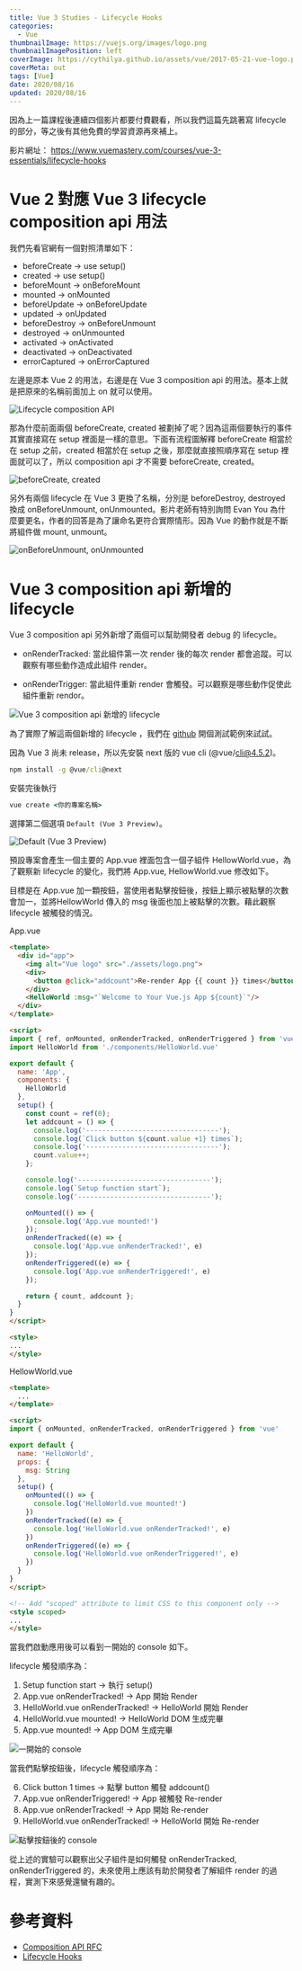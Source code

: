 ```yaml
---
title: Vue 3 Studies - Lifecycle Hooks
categories:
  - Vue
thumbnailImage: https://vuejs.org/images/logo.png
thumbnailImagePosition: left
coverImage: https://cythilya.github.io/assets/vue/2017-05-21-vue-logo.png
coverMeta: out
tags: [Vue]
date: 2020/08/16
updated: 2020/08/16
---
```


因為上一篇課程後連續四個影片都要付費觀看，所以我們這篇先跳著寫 lifecycle 的部分，等之後有其他免費的學習資源再來補上。

<!--more-->

影片網址： https://www.vuemastery.com/courses/vue-3-essentials/lifecycle-hooks

# Vue 2 對應 Vue 3 lifecycle composition api 用法

我們先看官網有一個對照清單如下：

- beforeCreate -> use setup()         
- created -> use setup()         
- beforeMount -> onBeforeMount
- mounted -> onMounted
- beforeUpdate -> onBeforeUpdate
- updated -> onUpdated
- beforeDestroy -> onBeforeUnmount
- destroyed -> onUnmounted
- activated -> onActivated
- deactivated -> onDeactivated
- errorCaptured -> onErrorCaptured

左邊是原本 Vue 2 的用法，右邊是在 Vue 3 composition api 的用法。基本上就是把原來的名稱前面加上 on 就可以使用。

![Lifecycle composition API](https://lh3.googleusercontent.com/pw/ACtC-3ft9l-k-1pd4JkQjVlC-bnM-m3pvsRu7NZ0zTlj4Vcw9s3St3gU-rTDnMzJOEoinytoqOzgS-r99OJejTmGLGfj8fANMBuMevPJ0dnTOVemWGXTU2V40mW7eJ5aoUaG7q16SgIODZXBPO5prboaNxALgw=w1708-h1280-no?authuser=0)

那為什麼前面兩個 beforeCreate, created 被劃掉了呢？因為這兩個要執行的事件其實直接寫在 setup 裡面是一樣的意思。下面有流程圖解釋 beforeCreate 相當於在 setup 之前，created 相當於在 setup 之後，那麼就直接照順序寫在 setup 裡面就可以了，所以 composition api 才不需要 beforeCreate, created。

![beforeCreate, created](https://lh3.googleusercontent.com/pw/ACtC-3eTC6jk4WewmO7mihl3WZU2YvgRyQcdzwFrfcpK9cBS4f4_NnaJtXoxxowNYNHyIN9cezCFQVf1diwlPZXhqrxKuVtP24RM8hse2TtQzsKTTrRgYiCEmKHYSZnvSBy_ZveiM4GA3EAcdWwLZMtTW5IQKw=w1708-h1280-no?authuser=0)

另外有兩個 lifecycle 在 Vue 3 更換了名稱，分別是 beforeDestroy, destroyed 換成 onBeforeUnmount, onUnmounted。影片老師有特別詢問 Evan You 為什麼要更名，作者的回答是為了讓命名更符合實際情形。因為 Vue 的動作就是不斷將組件做 mount, unmount。

![onBeforeUnmount, onUnmounted](https://lh3.googleusercontent.com/pw/ACtC-3caWXrHlW3AfJ-4C-zzXCPwETmJSvwfUc9MHMh06CZwOyLl_P8mctmQfbfE0ai5a3UW3jkNr9txlfFy05pIzJ637flTsTu66zHLrtoQmv0lsdyYig-VnkDrXMfKjbkKktf0qhGuSr7On_3dCEPKD6ddoA=w1708-h1280-no?authuser=0)

# Vue 3 composition api 新增的 lifecycle

Vue 3 composition api 另外新增了兩個可以幫助開發者 debug 的 lifecycle。

* onRenderTracked: 當此組件第一次 render 後的每次 render 都會追蹤。可以觀察有哪些動作造成此組件 render。

* onRenderTrigger: 當此組件重新 render 會觸發。可以觀察是哪些動作促使此組件重新 rendor。

![Vue 3 composition api 新增的 lifecycle](https://lh3.googleusercontent.com/pw/ACtC-3ciF0tGZVnnmaQ1skBBPrgMVxAcbq1W23ml9VyhOdh3ft41WbJt_-ZGNJtmxZo-E2IC2nDy6a9zHk-cXIOQN6lYT0y_C_U3Sx_SByjo0hfbJaBv26r19Pspy7NCnr9zOXJtIfvNjnWqg8C_TFpDXXGIhQ=w1708-h1280-no?authuser=0)

為了實際了解這兩個新增的 lifecycle ，我們在 [github](https://github.com/Annilla/vue3-lifecycle-practice/tree/v1.0) 開個測試範例來試試。

因為 Vue 3 尚未 release，所以先安裝 next 版的 vue cli (@vue/cli@4.5.2)。

```cmd
npm install -g @vue/cli@next
```

安裝完後執行

```cmd
vue create <你的專案名稱>
```

選擇第二個選項 `Default (Vue 3 Preview)`。

![Default (Vue 3 Preview)](https://lh3.googleusercontent.com/pw/ACtC-3d50SqpyRc0dZK84rx39FszdpPDossKfclETJyVzexPZq-xRSPYdHw8OpM6Phpz8iQvpmRxAKMvucn-aeyK1_1PQMuhKBjjMJ7AUOrh-qJXI_iL3WZjAi1zxY1GPuolbvT7SG1LSz85K2H7wBv9xD8Nsg=w1860-h858-no?authuser=0)

預設專案會產生一個主要的 App.vue 裡面包含一個子組件 HellowWorld.vue，為了觀察新 lifecycle 的變化，我們將 App.vue, HellowWorld.vue 修改如下。

目標是在 App.vue 加一顆按鈕，當使用者點擊按鈕後，按鈕上顯示被點擊的次數會加一，並將HellowWorld 傳入的 msg 後面也加上被點擊的次數。藉此觀察 lifecycle 被觸發的情況。

App.vue

```html
<template>
  <div id="app">
    <img alt="Vue logo" src="./assets/logo.png">
    <div>
      <button @click="addcount">Re-render App {{ count }} times</button>
    </div>
    <HelloWorld :msg="`Welcome to Your Vue.js App ${count}`"/>
  </div>
</template>

<script>
import { ref, onMounted, onRenderTracked, onRenderTriggered } from 'vue'
import HelloWorld from './components/HelloWorld.vue'

export default {
  name: 'App',
  components: {
    HelloWorld
  },
  setup() {
    const count = ref(0);
    let addcount = () => {
      console.log('---------------------------------');
      console.log(`Click button ${count.value +1} times`);
      console.log('---------------------------------');
      count.value++;
    };

    console.log('---------------------------------');
    console.log(`Setup function start`);
    console.log('---------------------------------');

    onMounted(() => {
      console.log('App.vue mounted!')
    });
    onRenderTracked((e) => {
      console.log('App.vue onRenderTracked!', e)
    });
    onRenderTriggered((e) => {
      console.log('App.vue onRenderTriggered!', e)
    });

    return { count, addcount };
  }
}
</script>

<style>
...
</style>
```

HellowWorld.vue

```html
<template>
  ...
</template>

<script>
import { onMounted, onRenderTracked, onRenderTriggered } from 'vue'

export default {
  name: 'HelloWorld',
  props: {
    msg: String
  },
  setup() {
    onMounted(() => {
      console.log('HelloWorld.vue mounted!')
    })
    onRenderTracked((e) => {
      console.log('HelloWorld.vue onRenderTracked!', e)
    })
    onRenderTriggered((e) => {
      console.log('HelloWorld.vue onRenderTriggered!', e)
    })
  }
}
</script>

<!-- Add "scoped" attribute to limit CSS to this component only -->
<style scoped>
...
</style>
```

當我們啟動應用後可以看到一開始的 console 如下。

lifecycle 觸發順序為：

1. Setup function start -> 執行 setup()
2. App.vue onRenderTracked! -> App 開始 Render
3. HelloWorld.vue onRenderTracked! -> HelloWorld 開始 Render
4. HelloWorld.vue mounted! -> HelloWorld DOM 生成完畢
5. App.vue mounted! -> App DOM 生成完畢

![一開始的 console](https://lh3.googleusercontent.com/pw/ACtC-3fXRAzTfUslKQ5JG0EWm2y76FOmGJy7nSc6XnPbRjHvf5ndbjLEST-Ca553MBwVpRny7XnnjYyPo26bIHJm9ZDqEfQTCxM4BIcuC91RAX_CBFoCsaGaPFw0TYtR_6IqO4xbpQuwuCZ-FnSrAYlyKEyrOw=w2558-h898-no?authuser=0)

當我們點擊按鈕後，lifecycle 觸發順序為：

6. Click button 1 times -> 點擊 button 觸發 addcount()
7. App.vue onRenderTriggered! -> App 被觸發 Re-render
8. App.vue onRenderTracked! -> App 開始 Re-render
9. HelloWorld.vue onRenderTracked! -> HelloWorld 開始 Re-render

![點擊按鈕後的 console](https://lh3.googleusercontent.com/pw/ACtC-3dyvAcNmo16uKAzmyTJCa4KyIv3fIzTODbvFB4JKKsystt86wIBxhm4PPut7IVV7M-vjvmSaYjZWjgzYPqORYMYB3WZJGrQXL6t9REVNKAsMHRAJcMXk37Qt3LM7LdkXjF8hnRZ656XrwvxQjhoz3S3KA=w2558-h898-no?authuser=0)

從上述的實驗可以觀察出父子組件是如何觸發 onRenderTracked, onRenderTriggered 的，未來使用上應該有助於開發者了解組件 render 的過程，實測下來感覺還蠻有趣的。

# 參考資料

* [Composition API RFC](https://composition-api.vuejs.org/)
* [Lifecycle Hooks](https://www.vuemastery.com/courses/vue-3-essentials/lifecycle-hooks)